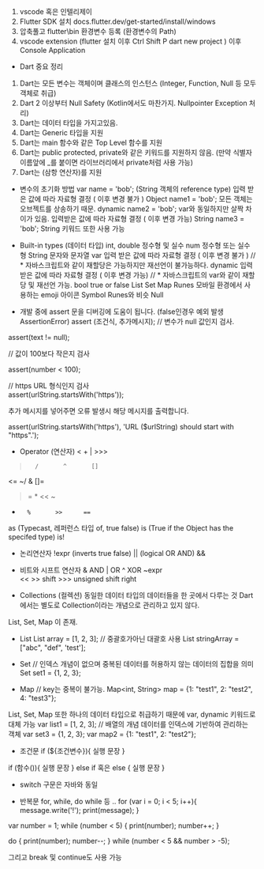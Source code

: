 1. vscode 혹은 인텔리제이
2. Flutter SDK 설치
docs.flutter.dev/get-started/install/windows
3. 압축풀고 flutter\bin 환경변수 등록 (환경변수의 Path)
4. vscode extension (flutter 설치 이후 Ctrl Shift P dart new project ) 이후 Console Application


* Dart 중요 정리
1. Dart는 모든 변수는 객체이며 클래스의 인스턴스 (Integer, Function, Null 등 모두 객체로 취급)
2. Dart 2 이상부터 Null Safety (Kotlin에서도 마찬가지. Nullpointer Exception 처리)
3. Dart는 데이터 타입을 가지고있음.
4. Dart는 Generic 타입을 지원
5. Dart는 main 함수와 같은 Top Level 함수를 지원
6. Dart는 public protected, private와 같은 키워드를 지원하지 않음. (만약 식별자 이름앞에 _를 붙이면 라이브러리에서 private처럼 사용 가능) 
7. Dart는 (삼항 연산자)를 지원


- 변수의 초기화 방법
var name = 'bob'; (String 객체의 reference type) 입력 받은 값에 따라 자료형 결정 ( 이후 변경 불가 )
Object name1 = 'bob';		모든 객체는 오브젝트를 상송하기 때문.
dynamic name2 = 'bob';	var와 동일하지만 살짝 차이가 있음. 입력받은 값에 따라 자료형 결정 ( 이후 변경 가능)
String name3 = 'bob';		String 키워드 또한 사용 가능


- Built-in types (데이터 타입)
int, double		정수형 및 실수
num 			정수형 또는 실수형
String			문자와 문자열
var			입력 받은 값에 따라 자료형 결정 ( 이후 변경 불가 )	// * 자바스크립트와 같이 재할당은 가능하지만 재선언이 불가능하다.
dynamic 		입력받은 값에 따라 자료형 결정 ( 이후 변경 가능)	// * 자바스크립트의 var와 같이 재할당 및 재선언 가능.
bool			true or false
List
Set
Map
Runes		모바일 환경에서 사용하는 emoji 아이콘
Symbol		Runes와 비슷
Null

- 개발 중에 assert 문을 디버깅에 도움이 됩니다. (false인경우 예외 발생 AssertionError)
assert (조건식, 추가메시지);
// 변수가 null 값인지 검사.

assert(text != null);

 

// 값이 100보다 작은지 검사

assert(number < 100);

 

// https URL 형식인지 검사  
assert(urlString.startsWith('https'));


추가 메시지를 넣어주면 오류 발생시 해당 메시지를 출력합니다.


assert(urlString.startsWith('https'), 'URL ($urlString) should start with "https".');


- Operator (연산자)
<		+		|		>>>
>		/		^		[]
<=		~/		&		[]=
>=		*		<<		~
-		%		>>		==
as (Typecast, 레퍼런스 타입 of,  true false)
is (True if the Object has the specifed type)
is!


* 논리연산자
!expr		(inverts true false)
||		(logical OR AND)
&&

* 비트와 시프트 연산자
&	AND		|		OR
^	XOR		~expr	
<<	>>	shift		>>>  unsigned shift right


- Collections (컬렉션)
동일한 데이터 타입의 데이터들을 한 곳에서 다루는 것
Dart에서는 별도로 Collection이라는 개념으로 관리하고 있지 않다.

List, Set, Map 이 존재.

* List 
List<int> array = [1, 2, 3];	// 중괄호가아닌 대괄호 사용
List<String> stringArray = ["abc", "def", 'test'];

* Set	// 인덱스 개념이 없으며 중복된 데이터를 허용하지 않는 데이터의 집합을 의미
Set <int> set1 = {1, 2, 3};

* Map	// key는 중복이 불가능.
Map<int, String> map = {1: "test1", 2: "test2", 4: "test3"};

List, Set, Map 또한 하나의 데이터 타입으로 취급하기 때문에 var, dynamic 키워드로 대체 가능
var list1 = [1, 2, 3];		// 배열의 개념 데이터를 인덱스에 기반하여 관리하는 객체 
var set3 = {1, 2, 3};
var map2 = {1: "test1", 2: "test2"};


- 조건문
if (${조건변수}){
	실행 문장
}

if (함수()){
	실행 문장
} else if 혹은 else {
	실행 문장
}

* switch 구문은 자바와 동일

- 반복문
for, while, do while 등 ..
for (var i = 0; i < 5; i++){
	message.write('!');
	print(message);
}


var number = 1;
while (number < 5) {
	print(number);
	number++;
}

do {
	print(number);
	number--;
} while (number < 5 && number > -5);

그리고 break 및 continue도 사용 가능

